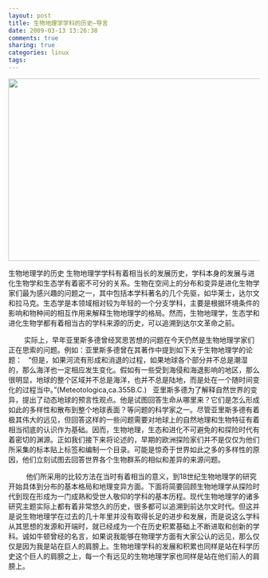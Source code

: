 ```yaml
---
layout: post
title: 生物地理学学科的历史—导言
date: 2009-03-13 13:26:38
comments: true
sharing: true
categories: linux
tags: 
---
```


<p>
<img style="width: 678px; height: 366px" src="/Blogs/image.axd?picture=2009%2f3%2f22.jpg" alt="" width="678" height="366" /> 
</p>
<p>
生物地理学的历史 生物地理学学科有着相当长的发展历史，学科本身的发展与进化生物学和生态学有着密不可分的关系。生物在空间上的分布和变异是进化生物学家们最为感兴趣的问题之一，其中包括本学科著名的几个先驱，如华莱士，达尔文和拉马克。生态学是本领域相对较为年轻的一个分支学科，主要是根据环境条件的影响和物种间的相互作用来解释生物地理学的格局。然而，生物地理学，生态学和进化生物学都有着相当古的学科来源的历史，可以追溯到达尔文革命之前。 
</p>
<p>
&nbsp;&nbsp;&nbsp;&nbsp;&nbsp;&nbsp;&nbsp; 实际上，早年亚里斯多德曾经冥思苦想的问题在今天仍然是生物地理学家们正在思索的问题。例如：亚里斯多德曾在其著作中提到如下关于生物地理学的论题： &nbsp; &ldquo;但是，如果河流有形成和消退的过程，如果地球各个部分并不总是潮湿的，那么海洋也一定相应发生变化。假如有一些受到海侵和海退影响的地区，那么很明显，地球的整个区域并不总是海洋，也并不总是陆地，而是处在一个随时间变化的过程当中。&rdquo;(Meteotologica,ca.355B.C.) &nbsp; 亚里斯多德为了解释自然世界的变异，提出了动态地球的预言性观点。他是试图回答生命从哪里来？它们是怎么形成如此的多样性和散布到整个地球表面？等问题的科学家之一。尽管亚里斯多德有着极其伟大的远见，但回答这样的一些问题需要对地球上的自然地理和生物特征有着相当彻底的认识作为基础。因而，生物地理，生态和进化不可避免的和探险时代有着密切的渊源。正如我们接下来将论述的，早期的欧洲探险家们并不是仅仅为他们所采集的标本贴上标签和编制一个目录。可能是惊奇于世界如此之多的多样性的原因，他们立刻试图去回答世界各个生物群系的相似和差异的来源问题。 
</p>
<p>
&nbsp;&nbsp;&nbsp;&nbsp;&nbsp;&nbsp;&nbsp;&nbsp; 他们所采用的比较方法在当时有着相当的意义，到18世纪生物地理学的研究开始具体到分布的基本格局和地理变异方面。下面将简要回顾生物地理学从探险时代到现在形成为一门成熟和受世人敬仰的学科的基本历程。现代生物地理学的诸多研究主题实际上都有着非常悠久的历史，很多都可以追溯到前达尔文时代。但这并是说生物地理学在过去的几十年里并没有取得长足的进步和发展，而是说这么学科从其思想的发源和开端时，就已经成为一个在历史积累基础上不断进取和创新的学科。诚如牛顿曾经的名言，如果说我能够在物理学方面有大家公认的远见，那么仅仅是因为我是站在巨人的肩膀上。生物地理学科的发展和积累也同样是站在科学历史这个巨人的肩膀之上，每一个有远见的生物地理学家也同样是站在他们前人的肩膀上。<!-- sphereit end -->
</p>
